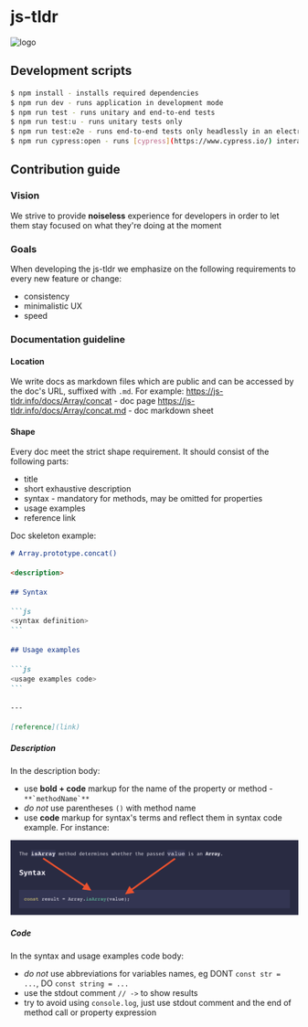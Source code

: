 # js-tldr

![logo](logo.png)

## Development scripts

```bash
$ npm install - installs required dependencies
$ npm run dev - runs application in development mode
$ npm run test - runs unitary and end-to-end tests
$ npm run test:u - runs unitary tests only
$ npm run test:e2e - runs end-to-end tests only headlessly in an electron browser
$ npm run cypress:open - runs [cypress](https://www.cypress.io/) interactive mode, allowing to run end-to-end tests individually with a non-headless electron browser
```

## Contribution guide

### Vision

We strive to provide **noiseless** experience for developers in order to let them stay focused on what they're doing at the moment

### Goals

When developing the js-tldr we emphasize on the following requirements to every new feature or change:

- consistency
- minimalistic UX
- speed

### Documentation guideline

#### Location

We write docs as markdown files which are public and can be accessed by the doc's URL, suffixed with `.md`.
For example:
https://js-tldr.info/docs/Array/concat - doc page
https://js-tldr.info/docs/Array/concat.md - doc markdown sheet

#### Shape

Every doc meet the strict shape requirement. It should consist of the following parts:

- title
- short exhaustive description
- syntax - mandatory for methods, may be omitted for properties
- usage examples
- reference link

Doc skeleton example:

````md
# Array.prototype.concat()

<description>

## Syntax

```js
<syntax definition>
```

## Usage examples

```js
<usage examples code>
```

---

[reference](link)
````

##### Description

In the description body:

- use **bold + code** markup for the name of the property or method - `` **`methodName`** ``
- _do not_ use parentheses `()` with method name
- use **code** markup for syntax's terms and reflect them in syntax code example. For instance:

![description example](description_example.png)


##### Code

In the syntax and usage examples code body:

- _do not_ use abbreviations for variables names, eg DONT `const str = ...`, DO `const string = ...`
- use the stdout comment `// ->` to show results
- try to avoid using `console.log`, just use stdout comment and the end of method call or property expression
